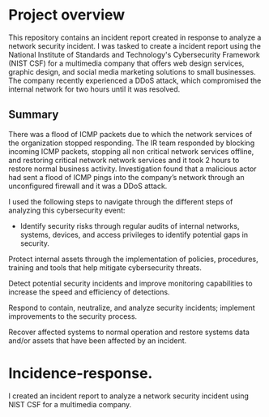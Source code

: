 # Project overview
This repository contains an incident report created in response to analyze a network security incident. I was tasked to create a incident report using the National Institute of Standards and Technology's Cybersecurity Framework (NIST CSF) for a multimedia company that offers web design services, graphic design, and social media marketing solutions to small businesses. The company recently experienced a DDoS attack, which compromised the internal network for two hours until it was resolved.

## Summary
There was a flood of ICMP packets due to which the network services of the organization stopped responding. The IR team responded by blocking incoming ICMP packets, stopping all non critical network services offline, and restoring critical  network network services and it took  2 hours to restore normal business activity. Investigation found that a malicious actor had sent a flood of ICMP pings into the company’s network through an unconfigured firewall and it was a DDoS attack.

I used the following steps to navigate through the different steps of analyzing this cybersecurity event: 
- Identify security risks through regular audits of internal networks, systems, devices, and access privileges to identify potential gaps in security. 

Protect internal assets through the implementation of policies, procedures, training and tools that help mitigate cybersecurity threats. 

Detect potential security incidents and improve monitoring capabilities to increase the speed and efficiency of detections. 

Respond to contain, neutralize, and analyze security incidents; implement improvements to the security process. 

Recover affected systems to normal operation and restore systems data and/or assets that have been affected by an incident.




# Incidence-response.
I created an incident report to analyze a network security incident using NIST CSF for a multimedia company.
